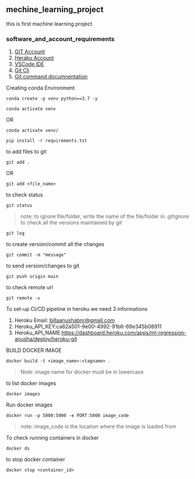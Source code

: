 ## mechine_learning_project
this is first machine learning project

### software_and_account_requirements
 1. [GIT Account](https://github.com/Anubnr/mechine_learning_project)
 2. [Heraku Account](https://dashboard.heroku.com/apps)
 3. [VSCode IDE](https://code.visualstudio.com/download)
 4. [Git Cli](https://git-scm.com/download/win)
 5. [Git command documnentation](https://git-scm.com/docs/git)

Creating conda Environment
```
conda create -p venv python==3.7 -y
```
```
conda activate venv
```
OR
```
conda activate venv/
```
```
pip install -r requirements.txt
```
to add files to git
```
git add .
```
OR
```
git add <file_name>
```
to check status
```
git status
```
>note: to ignore file/folder, write the name of the file/folder in .gitignore
to check all the versions maintained by git
```
git log
```
to create version/commit all the changes
```
git commit -m "message"
```
to send version/changes to git
```
git push origin main
```
to check remote url
```
git remote -v
```


To set-up CI/CD pipeline in heroku we need 3 informations
1. Heroku Email: billaanushabnr@gmail.com
2. Heroku_API_KEY:ca62a501-9e00-4992-91b6-69e345b08911
3. Heroku_API_NAME:https://dashboard.heroku.com/apps/ml-regression-anusha/deploy/heroku-git


BUILD DOCKER IMAGE
```
docker build -t <image_name>:<tagname> .
```
>Note: image name for docker must be in lowercase

to list docker images
```
docker images
```
Run docker images
```
docker run -p 5000:5000 -e PORT:5000 image_code
```
>note: image_code is the location where the image is loaded from

To check running containers in docker
```
docker ds
```
to stop docker container 
```
docker stop <container_id>
```
